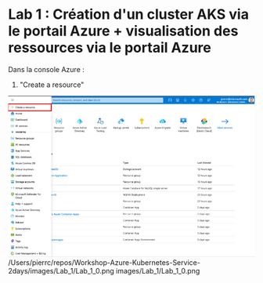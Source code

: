 # Lab 1 : Création d'un cluster AKS via le portail Azure + visualisation des ressources via le portail Azure
Dans la console Azure :
1. "Create a resource"
<img width='800' src='./images/Lab_1/Lab_1_0.png'/>
/Users/pierrc/repos/Workshop-Azure-Kubernetes-Service-2days/images/Lab_1/Lab_1_0.png
images/Lab_1/Lab_1_0.png